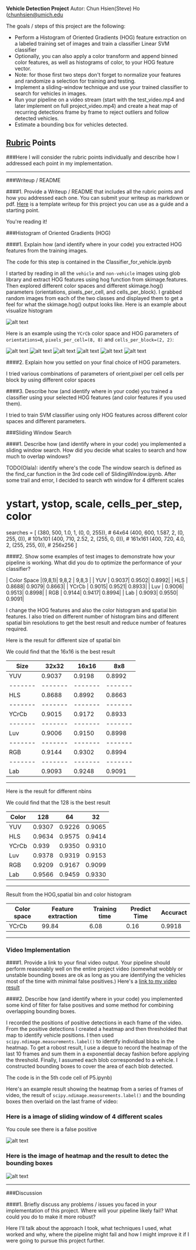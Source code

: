 **Vehicle Detection Project**
Autor: Chun Hsien(Steve) Ho (chunhsien@umich.edu

The goals / steps of this project are the following:

* Perform a Histogram of Oriented Gradients (HOG) feature extraction on a labeled training set of images and train a classifier Linear SVM classifier
* Optionally, you can also apply a color transform and append binned color features, as well as histograms of color, to your HOG feature vector. 
* Note: for those first two steps don't forget to normalize your features and randomize a selection for training and testing.
* Implement a sliding-window technique and use your trained classifier to search for vehicles in images.
* Run your pipeline on a video stream (start with the test_video.mp4 and later implement on full project_video.mp4) and create a heat map of recurring detections frame by frame to reject outliers and follow detected vehicles.
* Estimate a bounding box for vehicles detected.

[//]: # (Image References)
[image1]: ./report_file/hog_HLS.png
[image2]: ./report_file/hog_Lab.png
[image3]: ./report_file/hog_Luv.png
[image4]: ./report_file/hog_RGB.png
[image5]: ./report_file/hog_YCrCb.png
[image6]: ./report_file/hog_YUV.png
[image7]: ./report_file/color_hist.png
[image8]: ./report_file/heatmap.png
[image9]: ./report_file/sliding_window.png


## [Rubric](https://review.udacity.com/#!/rubrics/513/view) Points
###Here I will consider the rubric points individually and describe how I addressed each point in my implementation.  

---
###Writeup / README

####1. Provide a Writeup / README that includes all the rubric points and how you addressed each one.  You can submit your writeup as markdown or pdf.  [Here](https://github.com/udacity/CarND-Vehicle-Detection/blob/master/writeup_template.md) is a template writeup for this project you can use as a guide and a starting point.  

You're reading it!

###Histogram of Oriented Gradients (HOG)

####1. Explain how (and identify where in your code) you extracted HOG features from the training images.

The code for this step is contained in the Classifier_for_vehicle.ipynb

I started by reading in all the `vehicle` and `non-vehicle` images using glob library and extract HOG features using hog function from skimage.features. Then explored different color spaces and different skimage.hog() parameters (orientations, pixels_per_cell, and cells_per_block). I grabbed random images from each of the two classes and displayed them to get a feel for what the skimage.hog() output looks like.
Here is an example about visualize histogram

![alt text][image7]

Here is an example using the `YCrCb` color space and HOG parameters of `orientations=8`, `pixels_per_cell=(8, 8)` and `cells_per_block=(2, 2)`:


![alt text][image1]
![alt text][image2]
![alt text][image3]
![alt text][image4]
![alt text][image5]
![alt text][image6]



####2. Explain how you settled on your final choice of HOG parameters.

I tried various combinations of parameters of orient,pixel per cell cells per block by using different color spaces



####3. Describe how (and identify where in your code) you trained a classifier using your selected HOG features (and color features if you used them).

I tried to train SVM classifier using only HOG features across different color spaces and different parameters.



###Sliding Window Search

####1. Describe how (and identify where in your code) you implemented a sliding window search.  How did you decide what scales to search and how much to overlap windows?

TODO(Olala): identify where's the code The window search is defined as the find_car function in the 3rd code cell of SlidingWindow.ipynb. After some trail and error, I decided to search wth window for 4 different scales

# ystart, ystop, scale, cells_per_step, color
searches = [
    (380, 500, 1.0, 1, (0, 0, 255)),  # 64x64
    (400, 600, 1.587, 2, (0, 255, 0)), # 101x101
    (400, 710, 2.52, 2, (255, 0, 0)),  # 161x161
    (400, 720, 4.0, 2, (255, 255, 0)), # 256x256
]

####2. Show some examples of test images to demonstrate how your pipeline is working.  What did you do to optimize the performance of your classifier?

| Color Space |(9,8,1)| 9,8,2 | 9,8,3 | 
| YUV         | 0.9037| 0.9502| 0.8992| 
| HLS         | 0.8688| 0.9079| 0.8663| 
| YCrCb       | 0.9015| 0.9521| 0.8933| 
| Luv         | 0.9006| 0.9513| 0.8998|
| RGB         | 0.9144| 0.9417| 0.8994| 
| Lab         | 0.9093| 0.9550| 0.9091| 


I change the HOG features and also the color histogram and spatial bin features. I also tried on different number of histogram bins and different spatial bin resolutions to get the best result and reduce number of features required.

Here is the result for different size of spatial bin

We could find that the 16x16 is the best result 

| Size |  32x32	| 16x16 | 8x8	|
|-------|-------|-------|-------|
| YUV   | 0.9037| 0.9198| 0.8992|
|-------|-------|-------|-------|
| HLS   | 0.8688| 0.8992| 0.8663|
|-------|-------|-------|-------|
| YCrCb | 0.9015| 0.9172| 0.8933|
|-------|-------|-------|-------|
| Luv   | 0.9006| 0.9150| 0.8998|
|-------|-------|-------|-------|
| RGB   | 0.9144| 0.9302| 0.8994|
|-------|-------|-------|-------|
| Lab   | 0.9093| 0.9248| 0.9091| 
---



Here is the result for different nbins

We could find that the 128 is the best result

| Color |  128	| 64	| 32	|
|-------|-------|-------|-------|
| YUV   | 0.9307| 0.9226| 0.9065|
| HLS   | 0.9634| 0.9575| 0.9414|
| YCrCb | 0.939	| 0.9350| 0.9310|
| Luv   | 0.9378| 0.9319| 0.9153|
| RGB   | 0.9209| 0.9167| 0.9099|
| Lab   | 0.9566| 0.9459| 0.9330| 
---


Result from the HOG,spatial bin and color histogram

| Color space | Feature extraction | Training time | Predict Time | Accuract |
|-------|-------|-------|-------|-------|
| YCrCb | 99.84 | 6.08 | 0.16 | 0.9918 |
---

### Video Implementation

####1. Provide a link to your final video output.  Your pipeline should perform reasonably well on the entire project video (somewhat wobbly or unstable bounding boxes are ok as long as you are identifying the vehicles most of the time with minimal false positives.)
Here's a [link to my video result](./project_video.mp4)


####2. Describe how (and identify where in your code) you implemented some kind of filter for false positives and some method for combining overlapping bounding boxes.

I recorded the positions of positive detections in each frame of the video.  From the positive detections I created a heatmap and then thresholded that map to identify vehicle positions.  I then used `scipy.ndimage.measurements.label()` to identify individual blobs in the heatmap. To get a robost result, I use a deque to record the heatmap of the last 10 frames and sum them in a exponential decay fashion before applying the threshold. Finally, I assumed each blob corresponded to a vehicle.  I constructed bounding boxes to cover the area of each blob detected.  

The code is in the 5th code cell of P5.ipynb)

Here's an example result showing the heatmap from a series of frames of video, the result of `scipy.ndimage.measurements.label()` and the bounding boxes then overlaid on the last frame of video:



### Here is a image of sliding window of 4 different scales 
You coule see there is a false positive

![alt text][image9]



### Here is the image of heatmap and the result to detec the bounding boxes
![alt text][image8]



---

###Discussion

####1. Briefly discuss any problems / issues you faced in your implementation of this project.  Where will your pipeline likely fail?  What could you do to make it more robust?

Here I'll talk about the approach I took, what techniques I used, what worked and why, where the pipeline might fail and how I might improve it if I were going to pursue this project further.  

